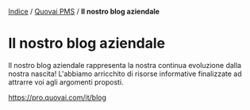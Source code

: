 [Indice](index.html) / [Quovai PMS](quovai-pms-it.md) / **Il nostro blog aziendale**

# Il nostro blog aziendale 

Il nostro blog aziendale rappresenta la nostra continua evoluzione dalla nostra nascita! L'abbiamo arricchito di risorse informative finalizzate ad attrarre voi agli argomenti proposti.

https://pro.quovai.com/it/blog